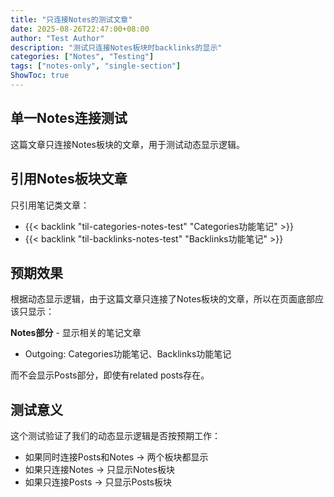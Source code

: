 ```yaml
---
title: "只连接Notes的测试文章"
date: 2025-08-26T22:47:00+08:00
author: "Test Author"
description: "测试只连接Notes板块时backlinks的显示"
categories: ["Notes", "Testing"]
tags: ["notes-only", "single-section"]
ShowToc: true
---
```


## 单一Notes连接测试

这篇文章只连接Notes板块的文章，用于测试动态显示逻辑。

## 引用Notes板块文章

只引用笔记类文章：

- {{< backlink "til-categories-notes-test" "Categories功能笔记" >}}
- {{< backlink "til-backlinks-notes-test" "Backlinks功能笔记" >}}

## 预期效果

根据动态显示逻辑，由于这篇文章只连接了Notes板块的文章，所以在页面底部应该只显示：

**Notes部分** - 显示相关的笔记文章
- Outgoing: Categories功能笔记、Backlinks功能笔记

而不会显示Posts部分，即使有related posts存在。

## 测试意义

这个测试验证了我们的动态显示逻辑是否按预期工作：
- 如果同时连接Posts和Notes → 两个板块都显示
- 如果只连接Notes → 只显示Notes板块
- 如果只连接Posts → 只显示Posts板块
